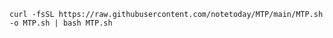 ``` curl -fsSL https://raw.githubusercontent.com/notetoday/MTP/main/MTP.sh -o MTP.sh | bash MTP.sh ```
